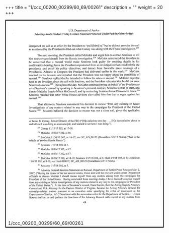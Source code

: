 +++
title = "1/ccc_00200_00299/60_69/00261"
description = ""
weight = 20
+++

<table style="border:2px solid black;max-width:800px;max-height:800px;" 
><tr><td>
<img class="center-fit-jpg"
src="/jpg_/jpg_mueller_report_searchable_261.jpg">
1/ccc_00200_00299/60_69/00261
</img></td></tr></table>
